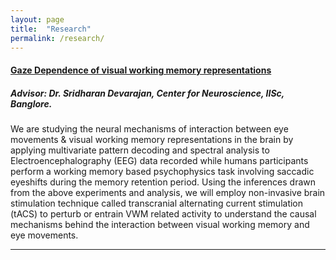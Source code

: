 ```yaml
---
layout: page
title:  "Research"
permalink: /research/
---
```


#### [__Gaze Dependence of visual working memory representations__]()

##### Advisor: Dr. Sridharan Devarajan, Center for Neuroscience, IISc, Banglore. 

We are studying the neural mechanisms of interaction between eye movements & visual working memory representations in the brain
by applying multivariate pattern decoding and spectral analysis to Electroencephalography (EEG) data recorded while humans participants
perform a working memory based psychophysics task involving saccadic eyeshifts during the memory retention period.
Using the inferences drawn from the above experiments and analysis, we will employ non-invasive brain stimulation technique called
transcranial alternating current stimulation (tACS) to perturb or entrain VWM related activity to understand the causal mechanisms behind the 
interaction between visual working memory and eye movements.  

----